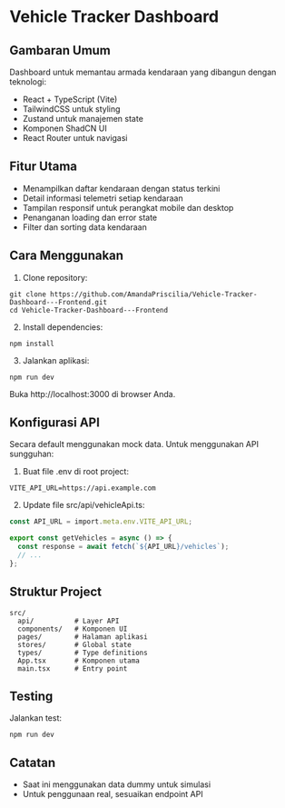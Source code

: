 # Vehicle Tracker Dashboard

## Gambaran Umum
Dashboard untuk memantau armada kendaraan yang dibangun dengan teknologi:

- React + TypeScript (Vite)
- TailwindCSS untuk styling
- Zustand untuk manajemen state
- Komponen ShadCN UI
- React Router untuk navigasi

## Fitur Utama
- Menampilkan daftar kendaraan dengan status terkini
- Detail informasi telemetri setiap kendaraan
- Tampilan responsif untuk perangkat mobile dan desktop
- Penanganan loading dan error state
- Filter dan sorting data kendaraan

## Cara Menggunakan

1. Clone repository:
```
git clone https://github.com/AmandaPriscilia/Vehicle-Tracker-Dashboard---Frontend.git
cd Vehicle-Tracker-Dashboard---Frontend
```

2. Install dependencies:
```
npm install
```

3. Jalankan aplikasi:
```
npm run dev
```

Buka http://localhost:3000 di browser Anda.

## Konfigurasi API

Secara default menggunakan mock data. Untuk menggunakan API sungguhan:

1. Buat file .env di root project:
```
VITE_API_URL=https://api.example.com
```

2. Update file src/api/vehicleApi.ts:
```typescript
const API_URL = import.meta.env.VITE_API_URL;

export const getVehicles = async () => {
  const response = await fetch(`${API_URL}/vehicles`);
  // ...
};
```

## Struktur Project

```
src/
  api/          # Layer API 
  components/   # Komponen UI
  pages/        # Halaman aplikasi
  stores/       # Global state
  types/        # Type definitions
  App.tsx       # Komponen utama
  main.tsx      # Entry point
```

## Testing

Jalankan test:
```
npm run dev
```


## Catatan

- Saat ini menggunakan data dummy untuk simulasi
- Untuk penggunaan real, sesuaikan endpoint API
